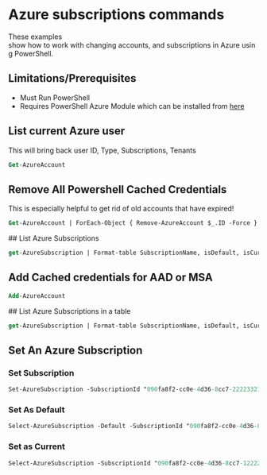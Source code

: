# Azure subscriptions commands

These examples show how to work with changing accounts, and subscriptions in Azure using PowerShell.

## Limitations/Prerequisites

* Must Run PowerShell
* Requires PowerShell Azure Module which can be installed from [here](https://docs.microsoft.com/powershell/azure/install-az-ps)

## List current Azure user

This will bring back user ID, Type, Subscriptions, Tenants

```ps
Get-AzureAccount
```

## Remove All Powershell Cached Credentials

This is especially helpful to get rid of old accounts that have expired!

```ps
Get-AzureAccount | ForEach-Object { Remove-AzureAccount $_.ID -Force }  
```

## List Azure Subscriptions

```ps
get-AzureSubscription | Format-table SubscriptionName, isDefault, isCurrent, DefaultAccount, subscriptionid
```

## Add Cached credentials for AAD or MSA

```ps
Add-AzureAccount
```

## List Azure Subscriptions in a table

```ps
get-AzureSubscription | Format-table SubscriptionName, isDefault, isCurrent, DefaultAccount, subscriptionid
```

## Set An Azure Subscription

### Set Subscription

```ps
Set-AzureSubscription -SubscriptionId "090fa8f2-cc0e-4d36-8cc7-22223321993796"
```

### Set As Default

```ps
Select-AzureSubscription -Default -SubscriptionId "090fa8f2-cc0e-4d36-8cc7-1111f21993796"
```

### Set as Current

```ps
Select-AzureSubscription -SubscriptionId "090fa8f2-cc0e-4d36-8cc7-122221993796" -Current  
```
